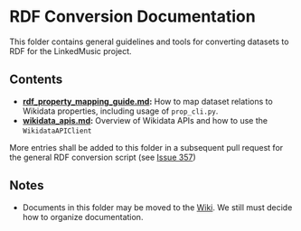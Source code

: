 # RDF Conversion Documentation

This folder contains general guidelines and tools for converting datasets to RDF for the LinkedMusic project.

## Contents

- **[rdf_property_mapping_guide.md](./rdf_property_mapping_guide.md):** How to map dataset relations to Wikidata properties, including usage of `prop_cli.py`.
- **[wikidata_apis.md](./wikidata_apis.md):** Overview of Wikidata APIs and how to use the `WikidataAPIClient`

More entries shall be added to this folder in a subsequent pull request for the general RDF conversion script (see [Issue 357](https://github.com/DDMAL/linkedmusic-datalake/issues/357))

## Notes

- Documents in this folder may be moved to the [Wiki](https://github.com/DDMAL/linkedmusic-datalake/wiki/RDF-Conversion-Guidelines). We still must decide how to organize documentation.
